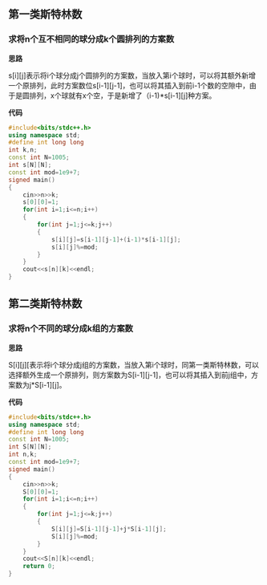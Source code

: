 ## 第一类斯特林数
### 求将n个互不相同的球分成k个圆排列的方案数
**思路**

s[i][j]表示将i个球分成j个圆排列的方案数，当放入第i个球时，可以将其额外新增一个原排列，此时方案数位s[i-1][j-1]，也可以将其插入到前i-1个数的空隙中，由于是圆排列，x个球就有x个空，于是新增了（i-1)*s[i-1][j]种方案。

**代码**
```cpp
#include<bits/stdc++.h>  
using namespace std;  
#define int long long  
int k,n;  
const int N=1005;  
int s[N][N];  
const int mod=1e9+7;  
signed main()  
{  
    cin>>n>>k;  
    s[0][0]=1;  
    for(int i=1;i<=n;i++)  
    {  
        for(int j=1;j<=k;j++)  
        {  
            s[i][j]=s[i-1][j-1]+(i-1)*s[i-1][j];  
            s[i][j]%=mod;  
        }  
    }  
    cout<<s[n][k]<<endl;  
}  
```

## 第二类斯特林数
### 求将n个不同的球分成k组的方案数
**思路**

S[i][j][表示将i个球分成j组的方案数，当放入第i个球时，同第一类斯特林数，可以选择额外生成一个原排列，则方案数为S[i-1][j-1]，也可以将其插入到前j组中，方案数为j*S[i-1][j]。

**代码**
```cpp
#include<bits/stdc++.h>  
using namespace std;  
#define int long long  
const int N=1005;  
int S[N][N];  
int n,k;  
const int mod=1e9+7;  
signed main()  
{  
    cin>>n>>k;  
    S[0][0]=1;  
    for(int i=1;i<=n;i++)  
    {  
        for(int j=1;j<=k;j++)  
        {  
            S[i][j]=S[i-1][j-1]+j*S[i-1][j];  
            S[i][j]%=mod;  
        }  
    }  
    cout<<S[n][k]<<endl;  
    return 0;  
}  
```